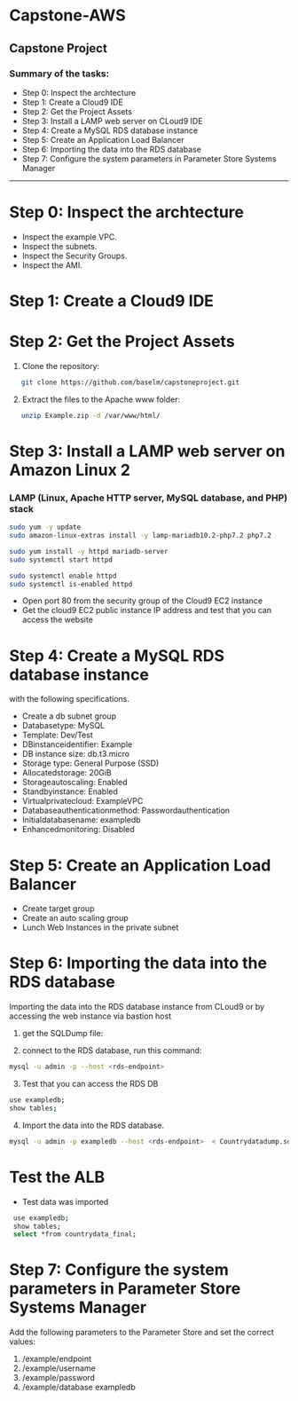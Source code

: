 # Capstone-AWS

## Capstone Project


### Summary of the tasks:
- Step 0:  Inspect the archtecture
- Step 1: Create a Cloud9 IDE 
- Step 2: Get the Project Assets 
- Step 3: Install a LAMP web server on CLoud9 IDE
- Step 4: Create a MySQL RDS database instance 
- Step 5: Create an Application Load Balancer 
- Step 6: Importing the data into the RDS database 
- Step 7: Configure the system parameters in Parameter Store Systems Manager 


--------------------------------------------------------------------------------------------------------------------------------------------------------------------------------

# Step 0:  Inspect the archtecture 
- Inspect the example VPC. 
- Inspect the subnets. 
- Inspect the Security Groups.
- Inspect the AMI.  


# Step 1: Create a Cloud9 IDE




# Step 2: Get the Project Assets 
1. Clone the repository:
```sh
   git clone https://github.com/baselm/capstoneproject.git
   ```
2. Extract the files to the Apache www folder:
```sh
   unzip Example.zip -d /var/www/html/
   ```
   
# Step 3: Install a LAMP web server on Amazon Linux 2

### LAMP (Linux, Apache HTTP server, MySQL database, and PHP) stack

```sh
sudo yum -y update
sudo amazon-linux-extras install -y lamp-mariadb10.2-php7.2 php7.2

sudo yum install -y httpd mariadb-server
sudo systemctl start httpd

sudo systemctl enable httpd
sudo systemctl is-enabled httpd
```




- Open port 80 from the security group of the Cloud9 EC2 instance
- Get the cloud9 EC2 public instance IP address and test that you can access the website 

# Step 4: Create a MySQL RDS database instance 
with the following specifications.
 -  Create a db subnet group 
 -  Databasetype: MySQL
 -  Template: Dev/Test
 -  DBinstanceidentifier: Example
 -  DB instance size: db.t3.micro
 -  Storage type: General Purpose (SSD)
 -  Allocatedstorage: 20GiB
 -  Storageautoscaling: Enabled
 -  Standbyinstance: Enabled
 -  Virtualprivatecloud: ExampleVPC
 -  Databaseauthenticationmethod: Passwordauthentication 
 -  Initialdatabasename: exampledb
 -  Enhancedmonitoring: Disabled

# Step 5: Create an Application Load Balancer
- Create target group 
- Create an auto scaling group 
- Lunch Web Instances in the private subnet
# Step 6: Importing the data into the RDS database

 Importing the data into the RDS database instance from CLoud9 or by accessing the web instance via bastion host
 
 1. get the SQLDump file:
 
 2. connect to the RDS database, run this command:
```sh
mysql -u admin -p --host <rds-endpoint>
 ```
 3. Test that you can access the RDS DB 
 ```sh
 use exampledb;	
 show tables; 

 ```
 
 4. Import the data into the RDS database.
 ```sh
 mysql -u admin -p exampledb --host <rds-endpoint>  < Countrydatadump.sql       
 ```
# Test the ALB 

- Test data was imported 
```sh
 use exampledb;	
 show tables; 
 select *from countrydata_final; 
 ```

# Step 7: Configure the system parameters in Parameter Store Systems Manager

Add the following parameters to the Parameter Store and set the correct values:

1. /example/endpoint 
2. /example/username   
3. /example/password  
4. /example/database exampledb

